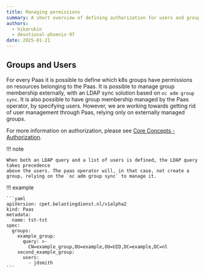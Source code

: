 ```yaml
---
title: Managing permissions
summary: A short overview of defining authorization for users and groups
authors:
  - hikarukin
  - devotional-phoenix-97
date: 2025-01-21
---
```


## Groups and Users

For every Paas it is possible to define which k8s groups have permissions on resources
belonging to the Paas. It is possible to manage group membership externally, with an LDAP sync solution based on `oc adm group sync`.
It is also possible to have group membership managed by the Paas operator, by specifying users. However, we are working towards getting rid of user management through Paas, relying only on externally managed groups.

For more information on authorization, please see [Core Concepts - Authorization](../overview/core_concepts/authorization.md).

!!! note

    When both an LDAP query and a list of users is defined, the LDAP query takes precedence
    above the users. The paas operator will, in that case, not create a group, relying on the `oc adm group sync` to manage it.

!!! example

    ```yaml
    apiVersion: cpet.belastingdienst.nl/v1alpha2
    kind: Paas
    metadata:
      name: tst-tst
    spec:
      groups:
        example_group:
          query: >-
            CN=example_group,OU=example,OU=UID,DC=example,DC=nl
        second_example_group:
          users:
            - jdsmith
    ```
